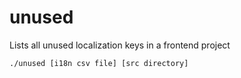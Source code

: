 # unused

Lists all unused localization keys in a frontend project

```sh
./unused [i18n csv file] [src directory]
```
